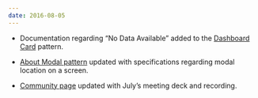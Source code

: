 ```yaml
---
date: 2016-08-05
---
```

<ul>
  <li>Documentation regarding “No Data Available” added to the <a href="{{site.baseurl}}/pattern-library/dashboard/dashboard-card/#/_design">Dashboard Card</a> pattern.</li>
</ul>
<ul>
  <li><a href="{{site.baseurl}}/pattern-library/communication/about-modal/#_design">About Modal pattern</a> updated with specifications regarding modal location on a screen.</li>
</ul>
<ul>
  <li><a href="{{site.baseurl}}/community/monthly-community-meeting">Community page</a> updated with July’s meeting deck and recording.</li>
</ul>
